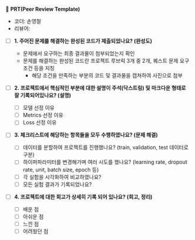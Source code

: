 🔑 **PRT(Peer Review Template)**
- 코더: 손영철
- 리뷰어: 

- [ ]  **1. 주어진 문제를 해결하는 완성된 코드가 제출되었나요? (완성도)**
    - 문제에서 요구하는 최종 결과물이 첨부되었는지 확인
    - 문제를 해결하는 완성된 코드란 프로젝트 루브릭 3개 중 2개, 
    퀘스트 문제 요구조건 등을 지칭
        - 해당 조건을 만족하는 부분의 코드 및 결과물을 캡쳐하여 사진으로 첨부

- [ ]  **2. 프로젝트에서 핵심적인 부분에 대한 설명이 주석(닥스트링) 및 마크다운 형태로 잘 기록되어있나요? (설명)**
    - [ ]  모델 선정 이유
    - [ ]  Metrics 선정 이유
    - [ ]  Loss 선정 이유

- [ ]  **3. 체크리스트에 해당하는 항목들을 모두 수행하였나요? (문제 해결)**
    - [ ]  데이터를 분할하여 프로젝트를 진행했나요? (train, validation, test 데이터로 구분)
    - [ ]  하이퍼파라미터를 변경해가며 여러 시도를 했나요? (learning rate, dropout rate, unit, batch size, epoch 등)
    - [ ]  각 실험을 시각화하여 비교하였나요?
    - [ ]  모든 실험 결과가 기록되었나요?

- [ ]  **4. 프로젝트에 대한 회고가 상세히 기록 되어 있나요? (회고, 정리)**
    - [ ]  배운 점
    - [ ]  아쉬운 점
    - [ ]  느낀 점
    - [ ]  어려웠던 점